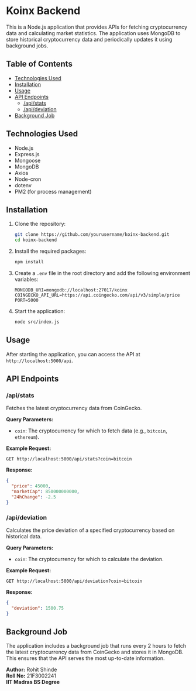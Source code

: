 

# Koinx Backend

This is a Node.js application that provides APIs for fetching cryptocurrency data and calculating market statistics. The application uses MongoDB to store historical cryptocurrency data and periodically updates it using background jobs.

## Table of Contents

- [Technologies Used](#technologies-used)
- [Installation](#installation)
- [Usage](#usage)
- [API Endpoints](#api-endpoints)
  - [/api/stats](#api-stats)
  - [/api/deviation](#api-deviation)
- [Background Job](#background-job)

## Technologies Used

- Node.js
- Express.js
- Mongoose
- MongoDB
- Axios
- Node-cron
- dotenv
- PM2 (for process management)

## Installation

1. Clone the repository:

   ```bash
   git clone https://github.com/yourusername/koinx-backend.git
   cd koinx-backend
   ```

2. Install the required packages:

   ```bash
   npm install
   ```

3. Create a `.env` file in the root directory and add the following environment variables:

   ```env
   MONGODB_URI=mongodb://localhost:27017/koinx
   COINGECKO_API_URL=https://api.coingecko.com/api/v3/simple/price
   PORT=5000
   ```

4. Start the application:

   ```bash
   node src/index.js
   ```

## Usage

After starting the application, you can access the API at `http://localhost:5000/api`.

## API Endpoints

### /api/stats

Fetches the latest cryptocurrency data from CoinGecko.

**Query Parameters:**
- `coin`: The cryptocurrency for which to fetch data (e.g., `bitcoin`, `ethereum`).

**Example Request:**

```http
GET http://localhost:5000/api/stats?coin=bitcoin
```

**Response:**

```json
{
  "price": 45000,
  "marketCap": 850000000000,
  "24hChange": -2.5
}
```

### /api/deviation

Calculates the price deviation of a specified cryptocurrency based on historical data.

**Query Parameters:**
- `coin`: The cryptocurrency for which to calculate the deviation.

**Example Request:**

```http
GET http://localhost:5000/api/deviation?coin=bitcoin
```

**Response:**

```json
{
  "deviation": 1500.75
}
```

## Background Job

The application includes a background job that runs every 2 hours to fetch the latest cryptocurrency data from CoinGecko and stores it in MongoDB. This ensures that the API serves the most up-to-date information.


**Author:** Rohit Shinde  
**Roll No:** 21F3002241  
**IIT Madras BS Degree**
```

